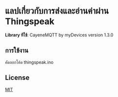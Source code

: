 # แลปเกี่ยวกับการส่งและอ่านค่าผ่าน Thingspeak


**Library ทีใช้**: CayeneMQTT by myDevices version 1.3.0

## การใช้งาน
คัดลอกโค้ด thingspeak.ino


## License
[MIT](https://choosealicense.com/licenses/mit/)
